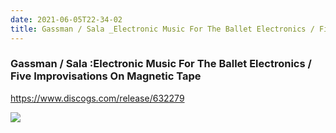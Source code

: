 ```yaml
---
date: 2021-06-05T22-34-02
title: Gassman / Sala _Electronic Music For The Ballet Electronics / Five Improvisations On Magnetic Tape
---
```

### Gassman / Sala :Electronic Music For The Ballet Electronics / Five Improvisations On Magnetic Tape
https://www.discogs.com/release/632279

![](dayone-moment://F358367CBFA74E128B7FFE32744B7A7E)
